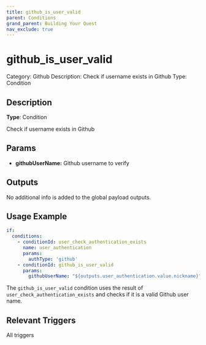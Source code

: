 ```yaml
---
title: github_is_user_valid
parent: Conditions
grand_parent: Building Your Quest
nav_exclude: true
---
```


# github_is_user_valid

Category: Github
Description: Check if username exists in Github
Type: Condition

## Description

**Type**: Condition

Check if username exists in Github

## Params

- **githubUserName:** Github username to verify

## Outputs

No additional info is added to the global payload outputs.

## Usage Example

```yaml
if: 
  conditions:
    - conditionId: user_check_authentication_exists
      name: user_authentication
      params: 
        authType: 'github'
    - conditionId: github_is_user_valid
      params:
        githubUserName: "${outputs.user_authentication.value.nickname}"
```

The `github_is_user_valid` condition uses the result of `user_check_authentication_exists` and checks if it is a valid Github user name.

## Relevant Triggers

All triggers